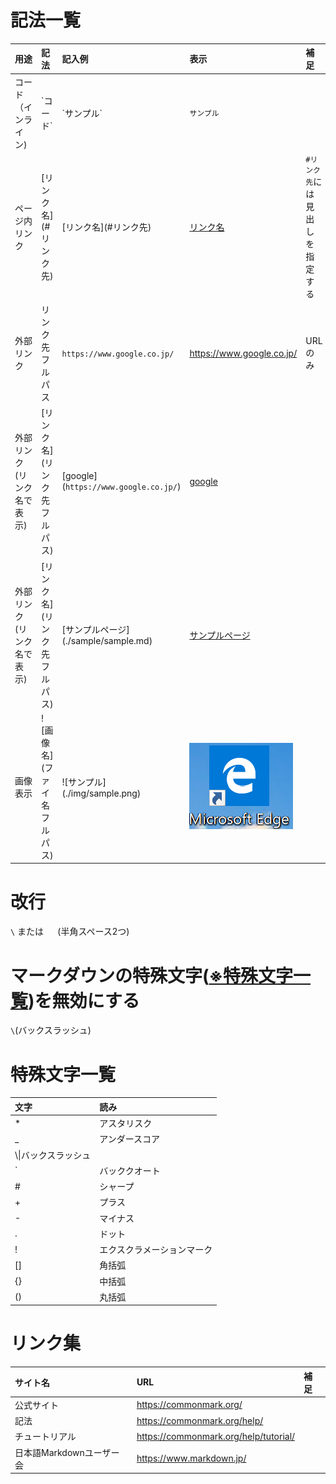# 記法一覧
|用途|記法|記入例|表示|補足|
|:--|:--|:--|:--|:--|
|コード（インライン)|\`コード\`|\`サンプル\`|`サンプル`||
|ページ内リンク|\[リンク名](#リンク先)|\[リンク名](#リンク先)|[リンク名](#リンク先)|`#リンク先`には見出しを指定する|
|外部リンク|リンク先フルパス|`https://www.google.co.jp/`|https://www.google.co.jp/|URLのみ|
|外部リンク(リンク名で表示)|\[リンク名](リンク先フルパス)|\[google](`https://www.google.co.jp/`)|[google](https://www.google.co.jp/)||
|外部リンク(リンク名で表示)|\[リンク名](リンク先フルパス)|\[サンプルページ](./sample/sample.md)|[サンプルページ](./sample/sample.md)||
|画像表示|\!\[画像名](ファイ名フルパス)|\!\[サンプル](./img/sample.png)|![サンプル](./img/sample.png)|
# 改行
`\` または `  ` (半角スペース2つ)
# マークダウンの特殊文字([※特殊文字一覧](#特殊文字一覧))を無効にする
`\`(バックスラッシュ)
# 特殊文字一覧
|文字|読み|
|:--|:--|
|\*|アスタリスク|
|\_|アンダースコア|
|\\\|バックスラッシュ|
|\`|バッククオート|
|\#|シャープ|
|\+|プラス|
|\-|マイナス|
|\.|ドット|
|\!|エクスクラメーションマーク|
|\[]|角括弧|
|\{}|中括弧|
|\()|丸括弧|
# リンク集
|サイト名|URL|補足|
|:--|:--|:--|
|公式サイト|https://commonmark.org/||
|記法|https://commonmark.org/help/||
|チュートリアル|https://commonmark.org/help/tutorial/||
|日本語Markdownユーザー会|https://www.markdown.jp/||

